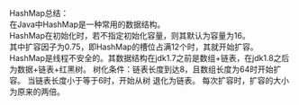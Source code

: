 HashMap总结：</br>
    在Java中HashMap是一种常用的数据结构。</br>
    HashMap在初始化时，若不指定初始化容量，则其默认为容量为16。</br>
    其中扩容因子为0.75，即HashMap的槽位占满12个时，其就开始扩容。</br>
    HashMap是线程不安全的。其数据结构在jdk1.7之前是数组+链表，在jdk1.8之后为数据+链表+红黑树。
    树化条件：链表长度到达8，且数组长度为64时开始扩容。
    当链表长度小于等于6时，开始从树 退化为链表。
    每次扩容时，扩容的大小为原来的两倍。
    